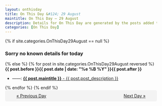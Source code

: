 ```yaml
---
layout: onthisday
title: On This Day &#124; 29 August
maintitle: On This Day — 29 August
description: Details for On This Day are generated by the posts added to the website so the content is subject to changes/updates over time.
categories: [On This Day]
---
```


{% if site.categories.OnThisDay29August == null %}
<h3>Sorry no known details for today</h3>
{% else %}
{% for post in site.categories.OnThisDay29August reversed %}
<strong>{{ post.before }}{{ post.date | date: "%e %B %Y" }}{{ post.after }}</strong>
<ul>
<li> ——: <a class="{{ post.class }}" href="{{ post.url }}"><strong>{{ post.maintitle }}</strong> - {{ post.post_description }}</a></li>
</ul>
{% endfor %}
{% endif %}
<br />
<div style="background-color: #f3f3f3; padding: 10px; border-radius: 5px; text-align: center; display: flex; justify-content: space-evenly;">
<a href="/onthisday/08/08-28">« Previous Day</a>
<span style="visibility:hidden;">[ Visit Leap Year February 29 ]</span>
<a href="/onthisday/08/08-30">Next Day »</a>
</div>
